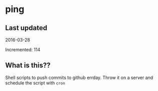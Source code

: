 # ping

## Last updated
2016-03-28

Incremented: 114

## What is this?? 
Shell scripts to push commits to github errday. Throw it on a server and schedule the script with `cron`
